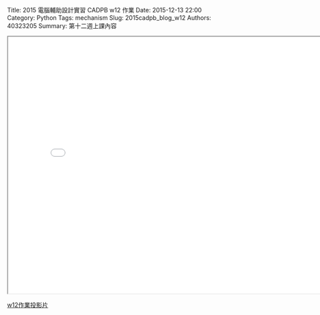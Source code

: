 Title: 2015 電腦輔助設計實習 CADPB w12 作業
Date: 2015-12-13 22:00
Category: Python
Tags: mechanism
Slug: 2015cadpb_blog_w12
Authors: 40323205
Summary: 第十二週上課內容

<iframe src="cadp_w12_lecture.html" width="800" height="600"></iframe>

<p><a href="cadp_w12_lecture.html" target="_blank">w12作業投影片</a></p>



